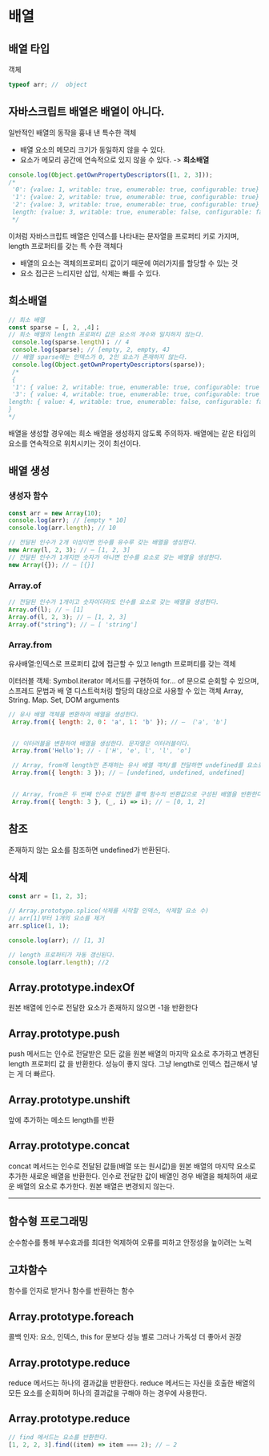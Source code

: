 # 배열

## 배열 타입

객체

```js
typeof arr; //  object
```

## 자바스크립트 배열은 배열이 아니다.

일반적인 배열의 동작을 흉내 낸 특수한 객체

- 배열 요소의 메모리 크기가 동일하지 않을 수 있다.
- 요소가 메모리 공간에 연속적으로 있지 않을 수 있다. -> **희소배열**

```js
console.log(Object.getOwnPropertyDescriptors([1, 2, 3]));
/*
 '0': {value: 1, writable: true, enumerable: true, configurable: true}
 '1': {value: 2, writable: true, enumerable: true, configurable: true}
 '2': {value: 3, writable: true, enumerable: true, configurable: true}
 length: {value: 3, writable: true, enumerable: false, configurable: false}
 */
```

이처럼 자바스크립트 배열은 인덱스를 나타내는 문자열을 프로퍼티 키로 가지며, length 프로퍼티를 갖는 특
수한 객체다

- 배열의 요소는 객체의프로퍼티 값이기 때문에 여러가지를 할당할 수 있는 것
- 요소 접근은 느리지만 삽입, 삭제는 빠를 수 있다.

## 희소배열

```js
// 희소 배열
const sparse = [, 2, ,4]；
// 희소 배열의 length 프로퍼티 값은 요소의 개수와 일치하지 않는다.
 console.log(sparse.length)； // 4
 console.log(sparse); // [empty, 2, empty, 4J
 // 배열 sparse에는 인덱스가 0, 2인 요소가 존재하지 않는다.
 console.log(Object.getOwnPropertyDescriptors(sparse));
 /*
 {
 '1': { value: 2, writable: true, enumerable: true, configurable: true },
 '3': { value: 4, writable: true, enumerable: true, configurable: true },
length: { value: 4, writable: true, enumerable: false, configurable: false }
}
*/

```

배열을 생성할 경우에는 희소 배열을 생성하지 않도록 주의하자. 배열에는 같은 타입의 요소를 연속적으로 위치시키는 것이 최선이다.

## 배열 생성

### 생성자 함수

```js
const arr = new Array(10);
console.log(arr); // [empty * 10]
console.log(arr.length); // 10

// 전달된 인수가 2개 이상이면 인수를 유수루 갖는 배열을 생성한다.
new Array(l, 2, 3); // — [1, 2, 3]
// 전달된 인수가 1개지만 숫자가 아니면 인수를 요소로 갖는 배열을 생성한다.
new Array({}); // — [{}]
```

### Array.of

```js
// 전달된 인수가 1개이고 숫자이더라도 인수를 요소로 갖는 배열을 생성한다.
Array.of(l); // — [1]
Array.of(l, 2, 3); // — [1, 2, 3]
Array.of("string"); // — [ 'string']
```

### Array.from

유사배열:인덱스로 프로퍼티 값에 접근할 수 있고 length 프로퍼티를 갖는 객체

이터러블 객체: Symbol.iterator 메서드를 구현하여 for... of 문으로 순회할 수 있으며, 스프레드 문법과 배
열 디스트럭처링 할당의 대상으로 사용할 수 있는 객체 Array, String. Map.
Set, DOM arguments

```js
// 유사 배열 객체를 변환하여 배열을 생성한다.
 Array.from({ length: 2, 0： 'a', 1： 'b' }); // — 〔'a', 'b']


 // 이터러블을 변환하여 배열을 생성한다. 문자열은 이터러블이다.
 Array.from('Hello'); // - ['H', 'e', l', 'l', 'o']

 // Array, from에 length만 존재하는 유사 배열 객처/를 전달하면 undefined를 요소로 채운다.
 Array.from({ length: 3 }); // — [undefined, undefined, undefined]


 // Array, from은 두 번째 인수로 전달한 콜백 함수의 반환값으로 구성된 배열을 반환한다.
 Array.from({ length: 3 }, (_, i) => i); // — [0, 1, 2]
```

## 참조

존재하지 않는 요소를 참조하면 undefined가 반환된다.

## 삭제

```js
const arr = [1, 2, 3];

// Array.prototype.splice(삭제를 시작할 인덱스, 삭제할 요소 수)
// arr[1]부터 1개의 요소를 제거
arr.splice(1, 1);

console.log(arr); // [1, 3]

// length 프로퍼티가 자동 갱신된다.
console.log(arr.length); //2
```

## Array.prototype.indexOf

원본 배열에 인수로 전달한 요소가 존재하지 않으면 -1을 반환한다

## Array.prototype.push

push 메서드는 인수로 전달받은 모든 값을 원본 배열의 마지막 요소로 추가하고 변경된 length 프로퍼티 값
을 반환한다.
성능이 좋지 않다. 그냥 length로 인덱스 접근해서 넣는 게 더 빠르다.

## Array.prototype.unshift

앞에 추가하는 메소드 length를 반환

## Array.prototype.concat

concat 메서드는 인수로 전달된 값들(배열 또는 원시값)을 원본 배열의 마지막 요소로 추가한 새로운 배열을 반환한다. 인수로 전달한 값이 배열인 경우 배열을 해체하여 새로운 배열의 요소로 추가한다. 원본 배열은 변경되지 않는다.

---

## 함수형 프로그래밍

순수함수를 통해 부수효과를 최대한 억제하여 오류를 피하고 안정성을 높이려는 노력

## 고차함수

함수를 인자로 받거나 함수를 반환하는 함수

## Array.prototype.foreach

콜백 인자: 요소, 인덱스, this
for 문보다 성능 별로 그러나 가독성 더 좋아서 권장

## Array.prototype.reduce

reduce 메서드는 하나의 결과값을 반환한다.
reduce 메서드는 자신을 호출한 배열의 모든 요소를 순회하며 하나의 결과값을 구해야 하는 경우에 사용한다.

## Array.prototype.reduce

```js
// find 메서드는 요소를 반환한다.
[1, 2, 2, 3].find((item) => item === 2); // — 2
```
